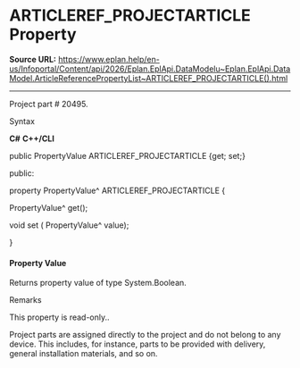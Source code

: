 # ARTICLEREF_PROJECTARTICLE Property

**Source URL:** https://www.eplan.help/en-us/Infoportal/Content/api/2026/Eplan.EplApi.DataModelu~Eplan.EplApi.DataModel.ArticleReferencePropertyList~ARTICLEREF_PROJECTARTICLE().html

---

Project part # 20495.

Syntax

**C#**
**C++/CLI**


public PropertyValue ARTICLEREF_PROJECTARTICLE {get; set;}

public:

property PropertyValue^ ARTICLEREF_PROJECTARTICLE {

   PropertyValue^ get();

   void set (    PropertyValue^ value);

}


#### Property Value

Returns property value of type System.Boolean.

Remarks

This property is read-only..

Project parts are assigned directly to the project and do not belong to any device. This includes, for instance, parts to be provided with delivery, general installation materials, and so on.
